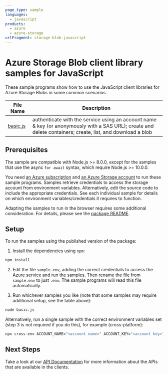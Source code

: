 ```yaml
---
page_type: sample
languages:
  - javascript
products:
  - azure
  - azure-storage
urlFragment: storage-blob-javascript
---
```


# Azure Storage Blob client library samples for JavaScript

These sample programs show how to use the JavaScript client libraries for Azure Storage Blobs in some common scenarios.

| **File Name**     | **Description**                                                                                                                                            |
| ----------------- | ---------------------------------------------------------------------------------------------------------------------------------------------------------- |
| [basic.js][basic] | authenticate with the service using an account name & key (or anonymously with a SAS URL); create and delete containers; create, list, and download a blob |

## Prerequisites

The sample are compatible with Node.js >= 8.0.0, except for the samples that use the async `for await` syntax, which require Node.js >= 10.0.0.

You need [an Azure subscription][freesub] and [an Azure Storage account][azstorage] to run these sample programs. Samples retrieve credentials to access the storage account from environment variables. Alternatively, edit the source code to include the appropriate credentials. See each individual sample for details on which environment variables/credentials it requires to function.

Adapting the samples to run in the browser requires some additional consideration. For details, please see the [package README][package].

## Setup

To run the samples using the published version of the package:

1. Install the dependencies using `npm`:

```bash
npm install
```

2. Edit the file `sample.env`, adding the correct credentials to access the Azure service and run the samples. Then rename the file from `sample.env` to just `.env`. The sample programs will read this file automatically.

3. Run whichever samples you like (note that some samples may require additional setup, see the table above):

```bash
node basic.js
```

Alternatively, run a single sample with the correct environment variables set (step 3 is not required if you do this), for example (cross-platform):

```bash
npx cross-env ACCOUNT_NAME="<account name>" ACCOUNT_KEY="<account key>" node basic.js
```

## Next Steps

Take a look at our [API Documentation][apiref] for more information about the APIs that are available in the clients.

[basic]: https://github.com/Azure/azure-sdk-for-js/tree/master/sdk/storage/storage-blob/samples/javascript/basic.js
[apiref]: https://docs.microsoft.com/javascript/api/@azure/storage-blob
[azstorage]: https://docs.microsoft.com/azure/storage/common/storage-account-overview
[freesub]: https://azure.microsoft.com/free/
[package]: https://github.com/Azure/azure-sdk-for-js/tree/master/sdk/storage/storage-blob/README.md
